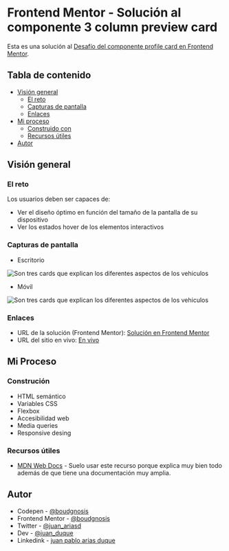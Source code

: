 # Frontend Mentor - Solución al componente 3 column preview card

Esta es una solución al [Desafío del componente profile card en Frontend Mentor](https://www.frontendmentor.io/challenges/profile-card-component-cfArpWshJ).

## Tabla de contenido

- [Visión general](#visión-general)
  - [El reto](#el-reto)
  - [Capturas de pantalla](#capturas-de-pantalla)
  - [Enlaces](#enlaces)
- [Mi proceso](#mi-proceso)
  - [Construido con](#construción)
  - [Recursos útiles](#recursos-útiles)
- [Autor](#autor)

## Visión general

### El reto

Los usuarios deben ser capaces de:

- Ver el diseño óptimo en función del tamaño de la pantalla de su dispositivo
- Ver los estados hover de los elementos interactivos

### Capturas de pantalla

- Escritorio

![Son tres cards que explican los diferentes aspectos de los vehiculos](./desktop.png)

- Móvil

![Son tres cards que explican los diferentes aspectos de los vehiculos](./mobile.png)

### Enlaces

- URL de la solución (Frontend Mentor): [Solución en Frontend Mentor](https://www.frontendmentor.io/solutions/profile-card-qYNLWWZLZ9)
- URL del sitio en vivo: [En vivo](https://boudgnosis.github.io/profile-card/)

## Mi Proceso

### Construción

- HTML semántico
- Variables CSS
- Flexbox
- Accesibilidad web
- Media queries 
- Responsive desing

### Recursos útiles

- [MDN Web Docs](https://developer.mozilla.org/es/) - Suelo usar este recurso porque explica muy bien todo además de que tiene una documentación muy amplia.

## Autor

- Codepen - [@boudgnosis](https://codepen.io/boudgnosis)
- Frontend Mentor - [@boudgnosis](https://www.frontendmentor.io/profile/boudgnosis)
- Twitter - [@juan_ariasd](https://twitter.com/juan_ariasd)   
- Dev - [@juan_duque](https://dev.to/juan_duque)
- Linkedink - [juan pablo arias duque](https://www.linkedin.com/in/jpariasduque/)
